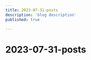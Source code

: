 ```yaml
---
title: 2023-07-31-posts
description: 'blog description'
published: true

---
```


# 2023-07-31-posts
